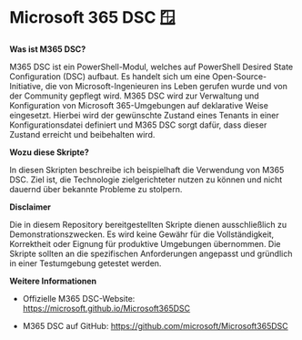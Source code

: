 # Microsoft 365 DSC 🪟

**Was ist M365 DSC?**

M365 DSC ist ein PowerShell-Modul, welches auf PowerShell Desired State Configuration (DSC) aufbaut. Es handelt sich um eine Open-Source-Initiative, die von Microsoft-Ingenieuren ins Leben gerufen wurde und von der Community gepflegt wird. M365 DSC wird zur Verwaltung und Konfiguration von Microsoft 365-Umgebungen auf deklarative Weise eingesetzt. Hierbei wird der gewünschte Zustand eines Tenants in einer Konfigurationsdatei definiert und M365 DSC sorgt dafür, dass dieser Zustand erreicht und beibehalten wird.

**Wozu diese Skripte?**

In diesen Skripten beschreibe ich beispielhaft die Verwendung von M365 DSC.
Ziel ist, die Technologie zielgerichteter nutzen zu können und nicht dauernd über bekannte Probleme zu stolpern.

**Disclaimer**

Die in diesem Repository bereitgestellten Skripte dienen ausschließlich zu Demonstrationszwecken. Es wird keine Gewähr für die Vollständigkeit, Korrektheit oder Eignung für produktive Umgebungen übernommen. Die Skripte sollten an die spezifischen Anforderungen angepasst und gründlich in einer Testumgebung getestet werden.

**Weitere Informationen**

* Offizielle M365 DSC-Website: https://microsoft.github.io/Microsoft365DSC

* M365 DSC auf GitHub: https://github.com/microsoft/Microsoft365DSC
